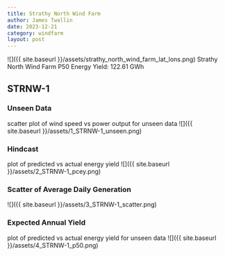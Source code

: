 ```yaml
---
title: Strathy North Wind Farm
author: James Twallin
date: 2023-12-21
category: windfarm
layout: post
---
```

![]({{ site.baseurl }}/assets/strathy_north_wind_farm_lat_lons.png)
Strathy North Wind Farm P50 Energy Yield: 122.61 GWh

STRNW-1
-------------
### Unseen Data 
scatter plot of wind speed vs power output for unseen data
![]({{ site.baseurl }}/assets/1_STRNW-1_unseen.png)
### Hindcast 
plot of predicted vs actual energy yield
![]({{ site.baseurl }}/assets/2_STRNW-1_pcey.png)
### Scatter of Average Daily Generation 

![]({{ site.baseurl }}/assets/3_STRNW-1_scatter.png)
### Expected Annual Yield 
plot of predicted vs actual energy yield for unseen data
![]({{ site.baseurl }}/assets/4_STRNW-1_p50.png)


